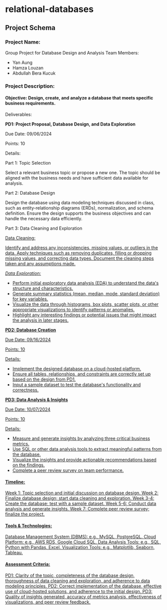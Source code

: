 # relational-databases

## Project Schema

### Project Name:

Group Project for Database Design and Analysis
Team Members:

- Yan Aung
- Hamza Louzan
- Abdullah Bera Kucuk

    
### Project Description:

#### Objective: Design, create, and analyze a database that meets specific business requirements.

Deliverables:

**PD1: Project Proposal, Database Design, and Data Exploration**

Due Date: 09/06/2024

Points: 10

Details:

Part 1: Topic Selection

Select a relevant business topic or propose a new one. The topic should be aligned with the business needs and have sufficient data available for analysis.

Part 2: Database Design

Design the database using data modeling techniques discussed in class, such as entity-relationship diagrams (ERDs), normalization, and schema definition.
Ensure the design supports the business objectives and can handle the necessary data efficiently.

Part 3: Data Cleaning and Exploration

<u>Data Cleaning:<u>

Identify and address any inconsistencies, missing values, or outliers in the data.
Apply techniques such as removing duplicates, filling or dropping missing values, and correcting data types.
Document the cleaning steps taken and any assumptions made.

_Data Exploration:_

- Perform initial exploratory data analysis (EDA) to understand the data's structure and characteristics.
- Generate summary statistics (mean, median, mode, standard deviation) for key variables.
- Visualize the data through histograms, box plots, scatter plots, or other appropriate visualizations to identify patterns or anomalies.
- Highlight any interesting findings or potential issues that might impact the analysis in later stages.

**PD2: Database Creation**

Due Date: 09/16/2024

Points: 10

Details:

- Implement the designed database on a cloud-hosted platform.
- Ensure all tables, relationships, and constraints are correctly set up based on the design from PD1.
- Input a sample dataset to test the database's functionality and correctness.

**PD3: Data Analysis & Insights**

Due Date: 10/07/2024

Points: 10

Details:

- Measure and generate insights by analyzing three critical business metrics.
- Use SQL or other data analysis tools to extract meaningful patterns from the database.
- Visualize the insights and provide actionable recommendations based on the findings.
- Complete a peer review survey on team performance.

#### Timeline:

Week 1: Topic selection and initial discussion on database design.
Week 2: Finalize database design; start data cleaning and exploration.
Week 3-4: Create the database; test with a sample dataset.
Week 5-6: Conduct data analysis and generate insights.
Week 7: Complete peer review survey; finalize the project.

#### Tools & Technologies:

Database Management System (DBMS): e.g., MySQL, PostgreSQL.
Cloud Platform: e.g., AWS RDS, Google Cloud SQL.
Data Analysis Tools: e.g., SQL, Python with Pandas, Excel.
Visualization Tools: e.g., Matplotlib, Seaborn, Tableau.

#### Assessment Criteria:

PD1: Clarity of the topic, completeness of the database design, thoroughness of data cleaning and exploration, and adherence to data modeling principles.
PD2: Correct implementation of the database, effective use of cloud-hosted solutions, and adherence to the initial design.
PD3: Quality of insights generated, accuracy of metrics analysis, effectiveness of visualizations, and peer review feedback.
